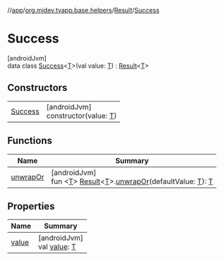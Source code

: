 //[app](../../../../index.md)/[org.mjdev.tvapp.base.helpers](../../index.md)/[Result](../index.md)/[Success](index.md)

# Success

[androidJvm]\
data class [Success](index.md)&lt;[T](index.md)&gt;(val value: [T](index.md)) : [Result](../index.md)&lt;[T](index.md)&gt;

## Constructors

| | |
|---|---|
| [Success](-success.md) | [androidJvm]<br>constructor(value: [T](index.md)) |

## Functions

| Name | Summary |
|---|---|
| [unwrapOr](../-companion/unwrap-or.md) | [androidJvm]<br>fun &lt;[T](../-companion/unwrap-or.md)&gt; [Result](../index.md)&lt;[T](../-companion/unwrap-or.md)&gt;.[unwrapOr](../-companion/unwrap-or.md)(defaultValue: [T](../-companion/unwrap-or.md)): [T](../-companion/unwrap-or.md) |

## Properties

| Name | Summary |
|---|---|
| [value](value.md) | [androidJvm]<br>val [value](value.md): [T](index.md) |
